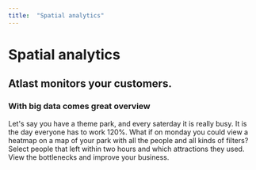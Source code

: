 ```yaml
---
title:  "Spatial analytics"
---
```


# Spatial analytics

## Atlast monitors your customers.

### With big data comes great overview

Let's say you have a theme park, and every saterday it is really busy. It is the day everyone has to work 120%. What if on monday you could view a heatmap on a map of your park with all the people and all kinds of filters? Select people that left within two hours and which attractions they used. View the bottlenecks and improve your business.
